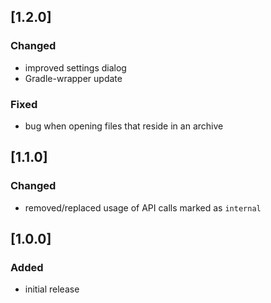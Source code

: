 ## [1.2.0]

### Changed
- improved settings dialog
- Gradle-wrapper update

### Fixed
- bug when opening files that reside in an archive

## [1.1.0]

### Changed
- removed/replaced usage of API calls marked as `internal`

## [1.0.0]

### Added
- initial release

